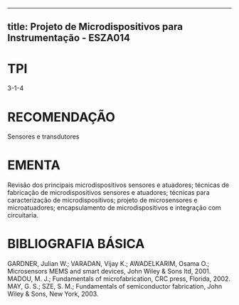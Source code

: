 
---
title: Projeto de Microdispositivos para Instrumentação - ESZA014 
---

# TPI

3-1-4

# RECOMENDAÇÃO

Sensores e transdutores

# EMENTA

Revisão dos principais microdispositivos sensores e atuadores; técnicas de fabricação de microdispositivos sensores e atuadores; técnicas para caracterização de microdispositivos; projeto de microsensores e microatuadores; encapsulamento de microdispositivos e integração com circuitaria.

# BIBLIOGRAFIA BÁSICA

GARDNER, Julian W.; VARADAN, Vijay K.; AWADELKARIM, Osama O.; Microsensors MEMS and smart devices, John Wiley & Sons ltd, 2001.
MADOU, M. J.; Fundamentals of microfabrication, CRC press, Florida, 2002.
MAY, G. S.; SZE, S. M.; Fundamentals of semiconductor fabrication, John Wiley & Sons, New York, 2003.
        